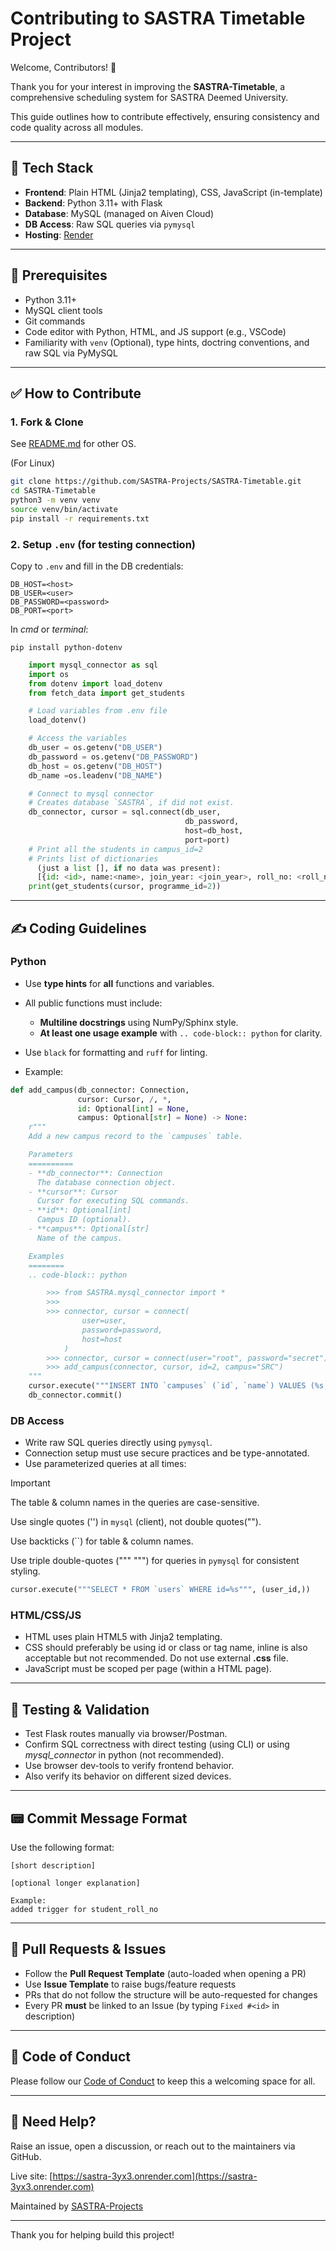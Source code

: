# Contributing to SASTRA Timetable Project

Welcome, Contributors! 🎉

Thank you for your interest in improving the **SASTRA-Timetable**, a comprehensive scheduling system for SASTRA Deemed University.

This guide outlines how to contribute effectively, ensuring consistency and code quality across all modules.

---

## 🚀 Tech Stack

* **Frontend**: Plain HTML (Jinja2 templating), CSS, JavaScript (in-template)
* **Backend**: Python 3.11+ with Flask
* **Database**: MySQL (managed on Aiven Cloud)
* **DB Access**: Raw SQL queries via `pymysql`
* **Hosting**: [Render](https://sastra-3yx3.onrender.com/)

---

## 📌 Prerequisites

* Python 3.11+
* MySQL client tools
* Git commands
* Code editor with Python, HTML, and JS support (e.g., VSCode)
* Familiarity with `venv` (Optional), type hints, doctring conventions, and raw SQL via PyMySQL

---

## ✅ How to Contribute

### 1. Fork & Clone

See [README.md](https://github.com/SASTRA-Projects/SASTRA-Timetable/blob/main/README.md) for other OS.

(For Linux)
```bash
git clone https://github.com/SASTRA-Projects/SASTRA-Timetable.git
cd SASTRA-Timetable
python3 -m venv venv
source venv/bin/activate
pip install -r requirements.txt
```

### 2. Setup `.env` (for testing connection)

Copy to `.env` and fill in the DB credentials:

```
DB_HOST=<host>
DB_USER=<user>
DB_PASSWORD=<password>
DB_PORT=<port>
```

In *cmd* or *terminal*:

```
pip install python-dotenv
```

```python
    import mysql_connector as sql
    import os
    from dotenv import load_dotenv
    from fetch_data import get_students

    # Load variables from .env file
    load_dotenv()

    # Access the variables
    db_user = os.getenv("DB_USER")
    db_password = os.getenv("DB_PASSWORD")
    db_host = os.getenv("DB_HOST")
    db_name =os.leadenv("DB_NAME")

    # Connect to mysql connector
    # Creates database `SASTRA`, if did not exist.
    db_connector, cursor = sql.connect(db_user,
                                       db_password,
                                       host=db_host,
                                       port=port)
    # Print all the students in campus_id=2
    # Prints list of dictionaries
      (just a list [], if no data was present):
      [{id: <id>, name:<name>, join_year: <join_year>, roll_no: <roll_no>, phone:<phone>}, ...]
    print(get_students(cursor, programme_id=2))
```
---

## ✍️ Coding Guidelines

### Python

* Use **type hints** for **all** functions and variables.
* All public functions must include:

  * **Multiline docstrings** using NumPy/Sphinx style.
  * **At least one usage example** with `.. code-block:: python` for clarity.
* Use `black` for formatting and `ruff` for linting.
* Example:

```python
def add_campus(db_connector: Connection,
               cursor: Cursor, /, *,
               id: Optional[int] = None,
               campus: Optional[str] = None) -> None:
    r"""
    Add a new campus record to the `campuses` table.

    Parameters
    ==========
    - **db_connector**: Connection
      The database connection object.
    - **cursor**: Cursor
      Cursor for executing SQL commands.
    - **id**: Optional[int]
      Campus ID (optional).
    - **campus**: Optional[str]
      Name of the campus.

    Examples
    ========
    .. code-block:: python

        >>> from SASTRA.mysql_connector import *
        >>>
        >>> connector, cursor = connect(
				user=user,
				password=password,
				host=host
			)
        >>> connector, cursor = connect(user="root", password="secret")
        >>> add_campus(connector, cursor, id=2, campus="SRC")
    """
    cursor.execute("""INSERT INTO `campuses` (`id`, `name`) VALUES (%s, %s)""", (id, campus))
    db_connector.commit()
```

### DB Access

* Write raw SQL queries directly using `pymysql`.
* Connection setup must use secure practices and be type-annotated.
* Use parameterized queries at all times:

> [!IMPORTANT]
> The table & column names in the queries are case-sensitive.
>
> Use single quotes ('') in `mysql` (client), not double quotes("").
>
> Use backticks (\`\`) for table & column names.
>
> Use triple double-quotes (""" """) for queries in `pymysql`
> for consistent styling.

```python
cursor.execute("""SELECT * FROM `users` WHERE id=%s""", (user_id,))
```

### HTML/CSS/JS

* HTML uses plain HTML5 with Jinja2 templating.
* CSS should preferably be using id or class or tag name, inline is also acceptable but not recommended. Do not use external **.css** file.
* JavaScript must be scoped per page (within a HTML page).

---

## 🧪 Testing & Validation

* Test Flask routes manually via browser/Postman.
* Confirm SQL correctness with direct testing (using CLI) or using *mysql_connector* in python (not recommended).
* Use browser dev-tools to verify frontend behavior.
* Also verify its behavior on different sized devices.

---

## 📟 Commit Message Format

Use the following format:

```
[short description]

[optional longer explanation]

Example:
added trigger for student_roll_no
```
---

## 📂 Pull Requests & Issues

* Follow the **Pull Request Template** (auto-loaded when opening a PR)
* Use **Issue Template** to raise bugs/feature requests
* PRs that do not follow the structure will be auto-requested for changes
* Every PR **must** be linked to an Issue (by typing `Fixed #<id>` in description)

---

## 👮 Code of Conduct

Please follow our [Code of Conduct](CODE_OF_CONDUCT.md) to keep this a welcoming space for all.

---

## 💬 Need Help?

Raise an issue, open a discussion, or reach out to the maintainers via GitHub.

Live site: [https://sastra-3yx3.onrender.com](https://sastra-3yx3.onrender.com)

Maintained by [SASTRA-Projects](https://github.com/SASTRA-Projects)

---

Thank you for helping build this project!
